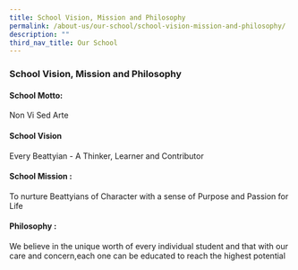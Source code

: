 ```yaml
---
title: School Vision, Mission and Philosophy
permalink: /about-us/our-school/school-vision-mission-and-philosophy/
description: ""
third_nav_title: Our School
---
```

### **School Vision, Mission and Philosophy**
#### **School Motto:**
Non Vi Sed Arte

#### **School Vision**
Every Beattyian - A Thinker, Learner and Contributor

#### **School Mission :**
To nurture Beattyians of Character with a sense of Purpose and Passion for Life

#### **Philosophy :**
We believe in the unique worth of every individual student and that with our care and concern,each one can be educated to reach the highest potential


